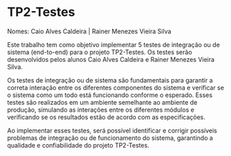 # TP2-Testes

Nomes: Caio Alves Caldeira | Rainer Menezes Vieira Silva

Este trabalho tem como objetivo implementar 5 testes de integração ou de sistema (end-to-end) para o projeto TP2-Testes. Os testes serão desenvolvidos pelos alunos Caio Alves Caldeira e Rainer Menezes Vieira Silva.

Os testes de integração ou de sistema são fundamentais para garantir a correta interação entre os diferentes componentes do sistema e verificar se o sistema como um todo está funcionando conforme o esperado. Esses testes são realizados em um ambiente semelhante ao ambiente de produção, simulando as interações entre os diferentes módulos e verificando se os resultados estão de acordo com as especificações.

Ao implementar esses testes, será possível identificar e corrigir possíveis problemas de integração ou de funcionamento do sistema, garantindo a qualidade e confiabilidade do projeto TP2-Testes.